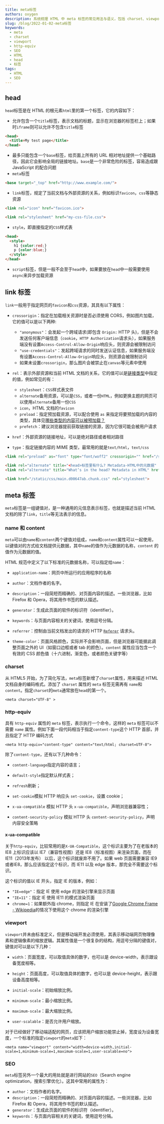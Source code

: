 ```yaml
---
title: meta标签
authors: oxygen
description: 系统梳理 HTML 中 meta 标签的常见用法与语义，包括 charset、viewport、http-equiv、name 等字段的作用与实践建议，帮助规范页面的基础 SEO 与渲染表现。
slug: /blog/2022-01-02-meta标签
keywords:
  - meta
  - charset
  - viewport
  - http-equiv
  - SEO
  - HTML
  - head
  - 标签
tags:
  - HTML
  - SEO
---
```

## head

`head`标签是在 HTML 的根元素`html`里的第一个标签，它的内容如下：

- 允许包含一个`title`标签，表示文档的标题，显示在浏览器的标签栏上；如果时`iframe`则可以允许不包含`title`标签

```html
<head>
  <title>My test page</title>
</head>
```

- 最多只能包含一个`base`标签，给页面上所有的 URL 相对地址提供一个基础路径，因此它会影响全局的链接地址。`base`是一个非常危险的标签，容易造成跟 JavaScript 的配合问题
- `meta`标签

```html
<base target="_top" href="http://www.example.com/">
```

- `link`标签，规定了当前文档与外部资源的关系，例如标识`favicon`，`css`等静态资源

```html
<link rel="icon" href="favicon.ico">

<link rel="stylesheet" href="my-css-file.css">
```

- `style`，即直接指定的`CSS`样式表

```html
<head>
  <style>
    h1 {color:red;}
    p {color:blue;}
  </style>
</head>
```

- `script`标签，但是一般不会至于`head`中，如果要放在`head`中一般需要使用`async`来异步加载资源

<!--truncate-->

## link 标签

`link`一般用于指定网页的`favicon`和`css`资源，其具有以下属性：

- `crossorigin`：指定在加载相关资源时是否必须使用 CORS，例如图片加载，它的值可以是以下两种:

  - `"anonymous"`：会发起一个跨域请求(即包含 `Origin:` HTTP 头)，但是不会发送任何客户端信息（`cookie`，`HTTP Authorization`请求头），如果服务端没有设置`Access-Control-Allow-Origin`响应头，则资源会被限制访问
  - `"use-credentials"`：发起跨域请求的同时发送认证信息，如果服务端没有设置`Access-Control-Allow-Origin`响应头，则资源会被限制访问
  - 如果未设置`crossorigin`，那么图片会被禁止在`canvas`等元素中使用

- `rel`：表示外部资源和当前 HTML 文档的关系，它的值可以是[链接类型](https://developer.mozilla.org/zh-CN/docs/Web/HTML/Link_types)中指定的值，例如常见的有：
  - `stylesheet`：`CSS`样式表文件
  - `alternate`备用资源，可以是`CSS`，或者一份`HTML`，例如更换主题的网页可以使用`alternate`备用一份`CSS`
  - `icon`，HTML 文档的`favicon`
  - `preload`：指定预加载资源，可以配合使用 `as` 来指定将要预加载的内容的类型，具体见[哪些类型的内容可以被预加载？](https://developer.mozilla.org/zh-CN/docs/Web/HTML/Preloading_content#哪些类型的内容可以被预加载？)
  - `prefetch`：建议浏览器提前获取链接的资源，因为它很可能会被用户请求
- `href`：外部资源的链接地址，可以是绝对路径或者相对路径
- `type`：指定链接内容的 MIME 类型，最常用的就是`text/html`，`text/css`

```html
<link rel="preload" as="font" type="font/woff2" crossorigin="" href="/static/media/ZillaSlab-Bold.subset.0beac26b.woff2">

<link rel="alternate" title="<head>标签里有什么? Metadata-HTML中的元数据" href="https://developer.mozilla.org/zh-CN/docs/learn/HTML/Introduction_to_HTML/The_head_metadata_in_HTML" hreflang="zh">
<link rel="alternate" title="What’s in the head? Metadata in HTML" href="https://developer.mozilla.org/en-US/docs/Learn/HTML/Introduction_to_HTML/The_head_metadata_in_HTML" hreflang="en">

<link href="/static/css/main.d00647ab.chunk.css" rel="stylesheet">
```

## meta 标签

`meta`标签是一组键值对，是一种通用的元信息表示标签，也就是描述当前 HTML 文档的除了`link`，`title`等无法表示的信息。

### name 和 content

`meta`可以由`name`和`content`两个键值对组成，`name`和`content`属性可以一起使用，以键值对的方式给文档提供元数据，其中`name`的值作为元数据的名称，`content` 的值作为元数据的值。

HTML 规范中定义了以下标准的元数据名称，可以指定给`name`：

- `application-name`：网页中所运行的应用程序的名称

- `author`：文档作者的名字。
- `description`：一段简短而精确的、对页面内容的描述。一些浏览器，比如 Firefox 和 Opera，将其用作书签的默认描述。
- `generator`：生成此页面的软件的标识符（identifier）。
- `keywords`：与页面内容相关的关键词，使用逗号分隔。
- `referrer`：控制由当前文档发出的请求的 HTTP [`Referer`](https://developer.mozilla.org/zh-CN/docs/Web/HTTP/Headers/Referer) 请求头。
- `theme-color`：页面风格颜色，实际并不会影响页面，但是浏览器可能据此调整页面之外的 UI（如窗口边框或者 tab 的颜色）。`content` 属性应当包含一个有效的 CSS 颜色值（十六进制，渐变色，或者颜色关键字等）

### charset

从 HTML5 开始，为了简化写法，`meta`标签新增了`charset`属性，用来描述 HTML 文档自身的编码格式。添加了 `charset` 属性的 `meta` 标签无需再有 `name`和`content`。指定`charset`的`meta`通常放在`head`的第一个。

```
<meta charset="UTF-8" >
```

### http-equiv

具有 `http-equiv` 属性的 `meta` 标签，表示执行一个命令，这样的 `meta` 标签可以不需要 `name` 属性。例如下面一段代码相当于指定`content-type`这个 HTTP 首部，并且指定了 HTTP 编码方式

```
<meta http-equiv="content-type" content="text/html; charset=UTF-8">
```

除了`content-type`，还有以下几种命令：

- `content-language`指定内容的语言；
- `default-style`指定默认样式表；
- `refresh`刷新；
- `set-cookie`模拟 HTTP 响应头 `set-cookie`，设置 cookie；
- `x-ua-compatible` 模拟 HTTP 头 `x-ua-compatible`，声明浏览器兼容性；

- `content-security-policy` 模拟 HTTP 头 `content-security-policy`，声明内容安全策略

#### x-ua-compatible

关于`http-equiv`，比较常用的是`X-UA-Compatible`，这个标识主要为了在老版本的 IE8 上标识应该以 IE7（兼容性视图）还是 IE8（标准视图）来渲染页面，而在 IE11（2013年发布） 以后，这个标识就废弃不用了。如果 web 页面需要兼容 IE9或者IE8，那么应该指定这个标识，而 IE11 以及 edge 版本，那完全不需要这个标识。

这个标识的值以 IE 开头，指定 IE 的版本，例如：

- `"IE=edge"`：指定 IE 使用 edge 的渲染引擎来显示页面
- `"IE=11"`：指定 IE 使用 IE11 的模式渲染页面
- `chrome=1`：如果额外指 chrome，则指定 IE 在安装了[Google Chrome Frame - Wikipedia](https://en.wikipedia.org/wiki/Google_Chrome_Frame)的情况下使用这个 chrome 的渲染引擎

### viewport

`viewport`并未由标准定义，但是移动端开发必须使用，其表示移动端网页物理像素和逻辑像素的缩放逻辑。其属性值是一个很复杂的结构，用逗号分隔的键值对，键值对可以是以下几种：

- `width`：页面宽度，可以取值具体的数字，也可以是 device-width，表示跟设备宽度相等。

- `height`：页面高度，可以取值具体的数字，也可以是 device-height，表示跟设备高度相等。

- `initial-scale`：初始缩放比例。

- `minimum-scale`：最小缩放比例。

- `maximum-scale`：最大缩放比例。

- `user-scalable`：是否允许用户缩放。

对于已经做好了移动端适配的网页，应该把用户缩放功能禁止掉，宽度设为设备宽度，一个标准的指定`viewport`的`meta`如下：

```
<meta name="viewport" content="width=device-width,initial-scale=1,minimum-scale=1,maximum-scale=1,user-scalable=no">
```

### SEO

`meta`标签另外一个最大的用处就是进行网站的`SEO`（Search engine optimization，搜索引擎优化）。这其中常用的属性为：

- `author`：文档作者的名字。
- `description`：一段简短而精确的、对页面内容的描述。一些浏览器，比如 Firefox 和 Opera，将其用作书签的默认描述。
- `generator`：生成此页面的软件的标识符（identifier）。
- `keywords`：与页面内容相关的关键词，使用逗号分隔。